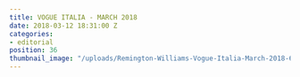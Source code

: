 ```yaml
---
title: VOGUE ITALIA - MARCH 2018
date: 2018-03-12 18:31:00 Z
categories:
- editorial
position: 36
thumbnail_image: "/uploads/Remington-Williams-Vogue-Italia-March-2018-620x769.jpg"
---
```


